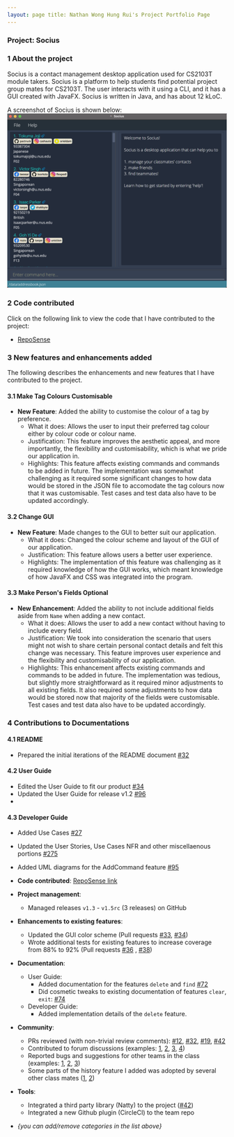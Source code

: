 ```yaml
---
layout: page title: Nathan Wong Hung Rui's Project Portfolio Page
---
```


### Project: Socius

### 1 About the project

Socius is a contact management desktop application used for CS2103T module takers. Socius is a platform to help students
find potential project group mates for CS2103T. The user interacts with it using a CLI, and it has a GUI created with
JavaFX. Socius is written in Java, and has about 12 kLoC.

A screenshot of Socius is shown below:
![Ui](../images/Quickstart.png)

### 2 Code contributed

Click on the following link to view the code that I have contributed to the project:

* [RepoSense](https://nus-cs2103-ay2122s1.github.io/tp-dashboard/?search=&sort=groupTitle&sortWithin=title&since=2021-09-17&timeframe=commit&mergegroup=&groupSelect=groupByRepos&breakdown=false&tabOpen=true&tabType=authorship&tabAuthor=e0543978&tabRepo=AY2122S1-CS2103T-W08-4%2Ftp%5Bmaster%5D&authorshipIsMergeGroup=false&authorshipFileTypes=docs~functional-code~test-code~other&authorshipIsBinaryFileTypeChecked=false)

### 3 New features and enhancements added

The following describes the enhancements and new features that I have contributed to the project.

#### 3.1 Make Tag Colours Customisable

* **New Feature**: Added the ability to customise the colour of a tag by preference.
    * What it does: Allows the user to input their preferred tag colour either by colour code or colour name.
    * Justification: This feature improves the aesthetic appeal, and more importantly, the flexibility and customisability, which is what we pride our application in.
    * Highlights: This feature affects existing commands and commands to be added in future. The implementation was somewhat challenging as it required some significant changes to how data would be stored in the JSON file to accomodate the tag colours now that it was customisable. Test cases and test data also have to be updated accordingly.

#### 3.2 Change GUI

* **New Feature**: Made changes to the GUI to better suit our application.
    * What it does: Changed the colour scheme and layout of the GUI of our application.
    * Justification: This feature allows users a better user experience.
    * Highlights: The implementation of this feature was challenging as it required knowledge of how the GUI works, which meant knowledge of how JavaFX and CSS was integrated into the program. 

#### 3.3 Make Person's Fields Optional  

* **New Enhancement**: Added the ability to not include additional fields aside from `Name` when adding a new contact.
    * What it does: Allows the user to add a new contact without having to include every field.
    * Justification: We took into consideration the scenario that users might not wish to share certain personal contact details and felt this change was necessary. This feature improves user experience and the flexibility and customisability of our application.
    * Highlights: This enhancement affects existing commands and commands to be added in future. The implementation was tedious, but slightly more straightforward as it required minor adjustments to all existing fields. It also required some adjustments to how data would be stored now that majority of the fields were customisable. Test cases and test data also have to be updated accordingly.

### 4 Contributions to Documentations

#### 4.1 README
* Prepared the initial iterations of the README document [\#32](https://github.com/AY2122S1-CS2103T-W08-4/tp/pull/32/files)

#### 4.2 User Guide
* Edited the User Guide to fit our product [\#34](https://github.com/AY2122S1-CS2103T-W08-4/tp/pull/34/files)
* Updated the User Guide for release v1.2 [\#96](https://github.com/AY2122S1-CS2103T-W08-4/tp/pull/96)
* 

#### 4.3 Developer Guide
* Added Use Cases [\#27](https://github.com/AY2122S1-CS2103T-W08-4/tp/pull/27/files)
* Updated the User Stories, Use Cases NFR and other miscellaenous portions [\#275](https://github.com/AY2122S1-CS2103T-W08-4/tp/pull/275)
* Added UML diagrams for the AddCommand feature [\#95](https://github.com/AY2122S1-CS2103T-W08-4/tp/pull/95/files)


* **Code contributed**: [RepoSense link]()

* **Project management**:
    * Managed releases `v1.3` - `v1.5rc` (3 releases) on GitHub

* **Enhancements to existing features**:
    * Updated the GUI color scheme (Pull requests [\#33](), [\#34]())
    * Wrote additional tests for existing features to increase coverage from 88% to 92% (Pull requests [\#36]()
      , [\#38]())

* **Documentation**:
    * User Guide:
        * Added documentation for the features `delete` and `find` [\#72]()
        * Did cosmetic tweaks to existing documentation of features `clear`, `exit`: [\#74]()
    * Developer Guide:
        * Added implementation details of the `delete` feature.

* **Community**:
    * PRs reviewed (with non-trivial review comments): [\#12](), [\#32](), [\#19](), [\#42]()
    * Contributed to forum discussions (examples: [1](), [2](), [3](), [4]())
    * Reported bugs and suggestions for other teams in the class (examples: [1](), [2](), [3]())
    * Some parts of the history feature I added was adopted by several other class mates ([1](), [2]())

* **Tools**:
    * Integrated a third party library (Natty) to the project ([\#42]())
    * Integrated a new Github plugin (CircleCI) to the team repo

* _{you can add/remove categories in the list above}_
